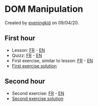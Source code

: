 # DOM Manipulation

Created by [eveningkid](https://github.com/eveningkid) on 09/04/20.

## First hour

- Lesson: [FR](./lesson.fr.js) - [EN](./lesson.en.js)
- Quizz: [FR](./quizz.fr.md) - [EN](./quizz.en.md)
- First exercise, similar to lesson: [FR](https://codepen.io/eveningkid/pen/qBOBRNa) - [EN](https://codepen.io/eveningkid/pen/zYvYwbg)
- [First exercise solution](https://codepen.io/eveningkid/pen/BaoapBr)

## Second hour

- Second exercise: [FR](https://codepen.io/eveningkid/pen/vYNYJmv) - [EN](https://codepen.io/eveningkid/pen/wvKvqpa)
- [Second exercise solution](https://codepen.io/eveningkid/pen/oNjNebd)
